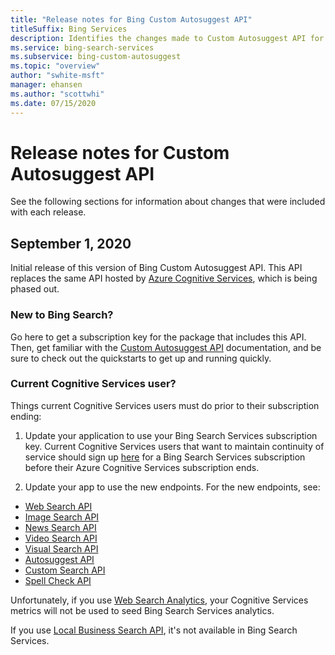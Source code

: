```yaml
---
title: "Release notes for Bing Custom Autosuggest API"
titleSuffix: Bing Services
description: Identifies the changes made to Custom Autosuggest API for each release.
ms.service: bing-search-services
ms.subservice: bing-custom-autosuggest
ms.topic: "overview"
author: "swhite-msft"
manager: ehansen
ms.author: "scottwhi"
ms.date: 07/15/2020
---
```


# Release notes for Custom Autosuggest API

See the following sections for information about changes that were included with each release.

## September 1, 2020

Initial release of this version of Bing Custom Autosuggest API. This API replaces the same API hosted by <a href="https://docs.microsoft.com/en-us/azure/cognitive-services/bing-custom-autosuggest/" target="_blank">Azure Cognitive Services</a>, which is being phased out. 

### New to Bing Search?

Go here to get a subscription key for the package that includes this API. Then, get familiar with the [Custom Autosuggest API](bing-custom-autosuggest/index.md) documentation, and be sure to check out the quickstarts to get up and running quickly.


### Current Cognitive Services user?

Things current Cognitive Services users must do prior to their subscription ending:

1. Update your application to use your Bing Search Services subscription key. Current Cognitive Services users that want to maintain continuity of service should sign up [here](???) for a Bing Search Services subscription before their Azure Cognitive Services subscription ends. 
  
2. Update your app to use the new endpoints. For the new endpoints, see:  
  
- [Web Search API](bing-web-search/reference/index.md)
- [Image Search API](bing-image-search/reference/index.md)
- [News Search API](bing-news-search/reference/index.md)
- [Video Search API](bing-video-search/reference/index.md)
- [Visual Search API](bing-visual-search/reference/index.md)
- [Autosuggest API](bing-autosuggest/reference/index.md)
- [Custom Search API](bing-custom-search/reference/index.md)
- [Spell Check API](bing-spell-check/reference/index.md)  

Unfortunately, if you use <a href="https://docs.microsoft.com/en-us/azure/cognitive-services/bing-web-search/bing-web-stats" target="_blank">Web Search Analytics</a>, your Cognitive Services metrics will not be used to seed Bing Search Services analytics.

If you use <a href="https://docs.microsoft.com/en-us/azure/cognitive-services/bing-local-business-search/local-search-reference" target="_blank">Local Business Search API</a>, it's not available in Bing Search Services. 
